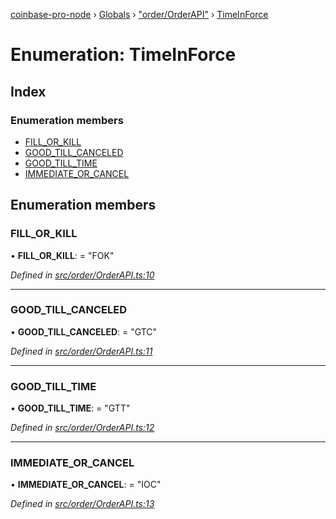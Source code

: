 [coinbase-pro-node](../README.md) › [Globals](../globals.md) › ["order/OrderAPI"](../modules/_order_orderapi_.md) › [TimeInForce](_order_orderapi_.timeinforce.md)

# Enumeration: TimeInForce

## Index

### Enumeration members

- [FILL_OR_KILL](_order_orderapi_.timeinforce.md#fill_or_kill)
- [GOOD_TILL_CANCELED](_order_orderapi_.timeinforce.md#good_till_canceled)
- [GOOD_TILL_TIME](_order_orderapi_.timeinforce.md#good_till_time)
- [IMMEDIATE_OR_CANCEL](_order_orderapi_.timeinforce.md#immediate_or_cancel)

## Enumeration members

### FILL_OR_KILL

• **FILL_OR_KILL**: = "FOK"

_Defined in [src/order/OrderAPI.ts:10](https://github.com/bennyn/coinbase-pro-node/blob/7d89521/src/order/OrderAPI.ts#L10)_

---

### GOOD_TILL_CANCELED

• **GOOD_TILL_CANCELED**: = "GTC"

_Defined in [src/order/OrderAPI.ts:11](https://github.com/bennyn/coinbase-pro-node/blob/7d89521/src/order/OrderAPI.ts#L11)_

---

### GOOD_TILL_TIME

• **GOOD_TILL_TIME**: = "GTT"

_Defined in [src/order/OrderAPI.ts:12](https://github.com/bennyn/coinbase-pro-node/blob/7d89521/src/order/OrderAPI.ts#L12)_

---

### IMMEDIATE_OR_CANCEL

• **IMMEDIATE_OR_CANCEL**: = "IOC"

_Defined in [src/order/OrderAPI.ts:13](https://github.com/bennyn/coinbase-pro-node/blob/7d89521/src/order/OrderAPI.ts#L13)_
